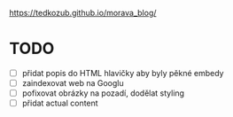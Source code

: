 https://tedkozub.github.io/morava_blog/

# TODO
- [ ] přidat popis do HTML hlavičky aby byly pěkné embedy
- [ ] zaindexovat web na Googlu
- [ ] pofixovat obrázky na pozadí, dodělat styling
- [ ] přidat actual content
